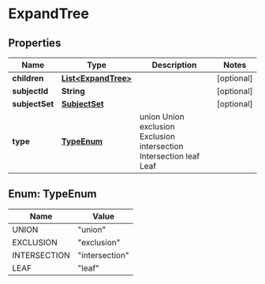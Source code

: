 

# ExpandTree


## Properties

Name | Type | Description | Notes
------------ | ------------- | ------------- | -------------
**children** | [**List&lt;ExpandTree&gt;**](ExpandTree.md) |  |  [optional]
**subjectId** | **String** |  |  [optional]
**subjectSet** | [**SubjectSet**](SubjectSet.md) |  |  [optional]
**type** | [**TypeEnum**](#TypeEnum) |  union Union exclusion Exclusion intersection Intersection leaf Leaf | 



## Enum: TypeEnum

Name | Value
---- | -----
UNION | &quot;union&quot;
EXCLUSION | &quot;exclusion&quot;
INTERSECTION | &quot;intersection&quot;
LEAF | &quot;leaf&quot;




